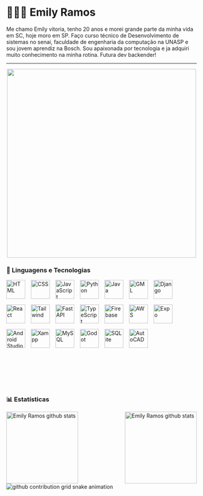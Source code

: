  # 👩🏻‍💻 Emily Ramos

Me chamo Emily vitoria, tenho 20 anos e morei grande parte da minha vida em SC, hoje moro em SP. Faço curso técnico de Desenvolvimento de sistemas no senai, faculdade de engenharia da computação na UNASP e sou jovem aprendiz na Bosch. Sou apaixonada por tecnologia e ja adquiri muito conhecimento na minha rotina. Futura dev backender!


---

<div align="center">
  <img width="500px"
    src="https://i.giphy.com/media/v1.Y2lkPTc5MGI3NjExNXN6a284djRtY2pmbHB5bnB2eHlhZ2h6djljbmZqbG5penl2MjFvZyZlcD12MV9pbnRlcm5hbF9naWZfYnlfaWQmY3Q9cw/Od6XmbZWLy5jHMBus4/giphy.gif"
  />
</div>

### 🤖 Linguagens e Tecnologias

<div style="display: flex; flex-wrap: wrap; gap: 15px; align-items: center;">
  <img alt="HTML" title="HTML" width="50px" src="https://cdn.jsdelivr.net/gh/devicons/devicon@latest/icons/html5/html5-original.svg" />
  <img alt="CSS" title="CSS" width="50px" src="https://upload.wikimedia.org/wikipedia/commons/thumb/a/ab/Official_CSS_Logo.svg/2048px-Official_CSS_Logo.svg.png" />
  <img alt="JavaScript" title="JavaScript" width="50px" src="https://cdn.jsdelivr.net/gh/devicons/devicon@latest/icons/javascript/javascript-original.svg" />
  <img alt="Python" title="Python" width="50px" src="https://cdn.jsdelivr.net/gh/devicons/devicon@latest/icons/python/python-original.svg" />
  <img alt="Java" title="Java" width="50px" src="https://cdn.jsdelivr.net/gh/devicons/devicon@latest/icons/java/java-original.svg" />
  <img alt="GML" title="GML" width="50px" src="https://www.svgrepo.com/show/373617/gamemaker.svg" />
  <img alt="Django" title="Django" width="50px" src="https://cdn.jsdelivr.net/gh/devicons/devicon@latest/icons/django/django-plain.svg" />
  <img alt="React" title="React" width="50px" src="https://cdn.jsdelivr.net/gh/devicons/devicon@latest/icons/react/react-original-wordmark.svg" />
  <img alt="Tailwind" title="Tailwind" width="50px" src="https://cdn.jsdelivr.net/gh/devicons/devicon@latest/icons/tailwindcss/tailwindcss-original.svg" />
  <img alt="FastAPI" title="FastAPI" width="50px" src="https://cdn.jsdelivr.net/gh/devicons/devicon@latest/icons/fastapi/fastapi-original.svg" />
  <img alt="TypeScript" title="TypeScript" width="50px" src="https://img.icons8.com/fluency/48/typescript--v2.png" />
  <img alt="Firebase" title="Firebase" width="50px" src="https://cdn.worldvectorlogo.com/logos/firebase-1.svg" />
  <img alt="AWS" title="AWS" width="50px" src="https://cdn.jsdelivr.net/gh/devicons/devicon@latest/icons/amazonwebservices/amazonwebservices-original-wordmark.svg" />
  <img alt="Expo" title="Expo" width="50px" src="https://avatars.githubusercontent.com/u/12504344?s=280&v=4" />
  <img alt="Android Studio" title="Android Studio" width="50px" src="https://upload.wikimedia.org/wikipedia/commons/thumb/c/c1/Android_Studio_icon_%282023%29.svg/1200px-Android_Studio_icon_%282023%29.svg.png" />
  <img alt="Xampp" title="Xampp" width="50px" src="https://upload.wikimedia.org/wikipedia/commons/d/dc/XAMPP_Logo.png" />
  <img alt="MySQL" title="MySQL" width="50px" src="https://images.icon-icons.com/1381/PNG/512/mysqlworkbench_93532.png" />
  <img alt="Godot" title="Godot" width="50px" src="https://godotengine.org/assets/press/icon_color.png" />
  <img alt="SQLite" title="SQLite" width="50px" src="https://upload.wikimedia.org/wikipedia/commons/thumb/9/97/Sqlite-square-icon.svg/1024px-Sqlite-square-icon.svg.png" />
  <img alt="AutoCAD" title="AutoCAD" width="50px" src="https://cdn.cybassets.com/media/W1siZiIsIjMwOTg0L3Byb2R1Y3RzLzUxMDkxODc3LzE3MzEzNzUzMjNfNjZjYjQ1YTRiZTQ2ZTgyYTIyN2QucG5nIl0sWyJwIiwidGh1bWIiLCI2MDB4NjAwIl1d.png?sha=6726de3800f8f839" />
</div>






<br/>
<br/>
<br/>
<br/>
<br/>
<br/>


### 📊 Estatísticas

<div>
    <a href="https://github.com/ramos-emily">
        <img align="left" height="190px"
            src="https://github-readme-stats.vercel.app/api?username=ramos-emily&show_icons=true&theme=tokyonight&include_all_commits=true" 
            alt="Emily Ramos github stats" />
    </a>
    <a href="https://github.com/ramos-emily">
        <img align="right" height="190px"
            src="https://github-readme-stats.vercel.app/api/top-langs/?username=ramos-emily&theme=tokyonight&layout=compact&custom_title=Tecnologias&langs_count=9"
            alt="Emily Ramos github stats" />
    </a>
</div>


<picture>
  <source media="(prefers-color-scheme: dark)" srcset="https://raw.githubusercontent.com/ramos-emily/ramos-emily/output/github-contribution-grid-snake-dark.svg">
   <source media="(prefers-color-scheme: light)" srcset="https://raw.githubusercontent.com/ramos-emily/ramos-emily/output/github-contribution-grid-snake-dark.svg">
  <img alt="github contribution grid snake animation" src="https://raw.githubusercontent.com/ramos-emily/YourUser/output/github-contribution-grid-snake.svg">
</picture>

